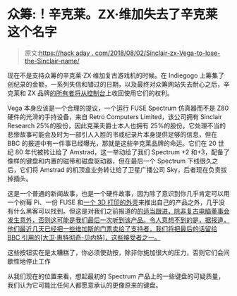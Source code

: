 # 众筹:！辛克莱。ZX·维加失去了辛克莱这个名字

> 原文:[https://hack aday . com/2018/08/02/Sinclair-zx-Vega-to-lose-the-Sinclair-name/](https://hackaday.com/2018/08/02/sinclair-zx-vega-to-lose-the-sinclair-name/)

现在不是支持众筹的辛克莱·ZX·维加复古游戏机的时候。在 Indiegogo 上筹集了创纪录的金额，一系列失信和错过的日期，以及最终对众筹网站失去耐心之后，辛克莱和 ZX 品牌[的所有者将从控制台](https://www.bbc.com/news/technology-45024267)上收回使用它们的权利。

Vega 本身应该是一个合理的提议，一个运行 FUSE Spectrum 仿真器而不是 Z80 硬件的光滑的手持设备，来自 Retro Computers Limited，该公司拥有 Sinclair Research 25%的股份，因此克莱夫爵士本人也拥有 25%的股份。它处理不当的悲惨故事可能会及时为一部引人入胜的书或纪录片本身提供足够的信息，但在 BBC 的报道中有一件事已经曝光，那就是这些辛克莱品牌的命运。它们在 20 世纪 80 年代被转让给了 Amstrad，这一举动给了我们 Spectrum +2 和+3，配备了像样的键盘和内置的磁带和磁盘驱动器，但在最后一个 Spectrum 下线很久之后，它们将 Amstrad 的机顶盒业务转让给了卫星广播公司 Sky，后者现在负责拔掉插头。

这是一个普通的新闻故事，也是一个硬件故事，因为除了意识到你几乎肯定可以用一个树莓 Pi、一份 FUSE 和[一个 3D 打印的外壳](https://www.thingiverse.com/thing:2823313)来推出自己的产品之外，几乎没有什么黑客可以找到。但这是对我们之前报道的[的适当跟进，除非复古电脑董事会发生意外，否则这可能是我们最后一次听到该产品。令人意想不到的是，据报道，他们最近几天已经把一些维加斯的门票卖给了支持者，我们将把最后的话留给 BBC 引用的[大卫·惠特彻奇-贝内特]，这些接受者之一。](https://hackaday.com/2018/06/07/indiegogo-calls-time-on-the-zx-vega/)

这些按钮实在是太糟糕了，你必须使劲按，除非你施加很大的压力，否则它们会间歇性地停止工作

从我们现在的位置来看，想起最初的 Spectrum 产品上的一些键盘的可疑质量，我们认为它可能比任何人都愿意承认的更像原来的键盘。